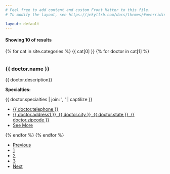 ```yaml
---
# Feel free to add content and custom Front Matter to this file.
# To modify the layout, see https://jekyllrb.com/docs/themes/#overriding-theme-defaults

layout: default
---
```

<div id="results">
  <div class="container">
    <div class="row">
      <div class="col-md-6">
        <h4><strong>Showing 10</strong> of results</h4>
      </div>
    </div>
    <!-- /row -->
  </div>
  <!-- /container -->
</div>
<!-- /results -->


<div class="container margin_60_35">
  <div class="row justify-content-md-center">
    <div class="col-lg-7">
      {% for cat in site.categories %}
        {{ cat[0] }}
        {% for doctor in cat[1] %}
  	      <div class="strip_list wow fadeIn">
  	        <figure>
  	          <a href="detail-page.html"><img src="{{ doctor.image_url }}" alt=""></a>
  	        </figure>
  	        <h3>{{ doctor.name }}</h3>
  	        <p>{{ doctor.description}}</p>
            <p>
              <b>Specialties:</b>
              <p>{{ doctor.specialties | join: ', ' | captilize }}</p>
            </p>
  	        <ul>
          	  <li><a href="tel://{{ doctor.telephone }}">{{ doctor.telephone }}</a></li>
              <li><a target="_blank" href="https://maps.google.com/?q={{ doctor.address1 }}, {{ doctor.city }}, {{ doctor.state }}, {{ doctor.zipcode }}">{{ doctor.address1 }}, {{ doctor.city }}, {{ doctor.state }}, {{ doctor.zipcode }}</a></li>
  	          <li><a href="{{ doctor.url }}">See More</a></li>
  	        </ul>
  	      </div>
  	    {% endfor %}
      {% endfor %}
      <nav aria-label="" class="add_top_20">
        <ul class="pagination pagination-sm">
          <li class="page-item disabled">
            <a class="page-link" href="#" tabindex="-1">Previous</a>
          </li>
          <li class="page-item active"><a class="page-link" href="#">1</a></li>
          <li class="page-item"><a class="page-link" href="#">2</a></li>
          <li class="page-item"><a class="page-link" href="#">3</a></li>
          <li class="page-item">
            <a class="page-link" href="#">Next</a>
          </li>
        </ul>
      </nav>
    </div>
  </div>
</div>
